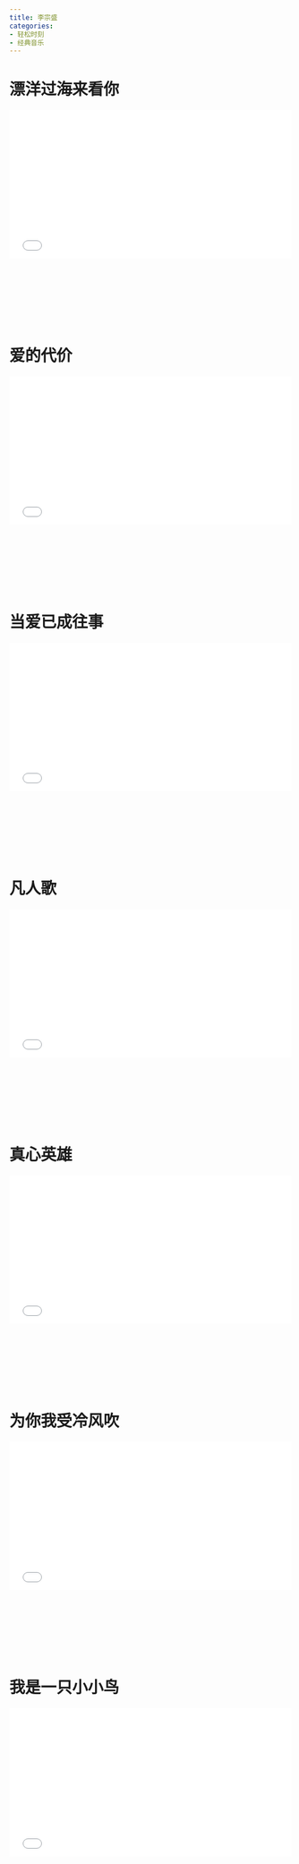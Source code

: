 ```yaml
---
title: 李宗盛
categories: 
- 轻松时刻
- 经典音乐
---
```


# 漂洋过海来看你

<div style="position: relative; width: 100%; height: 0; padding-bottom: 75%;">
<iframe src="//player.bilibili.com/player.html?aid=885052079&bvid=BV1rK4y177gr&cid=249389597&page=1&high_quality=1&danmaku=0" scrolling="no" border="0" frameborder="no" framespacing="0" allowfullscreen="true" style="position: absolute; width: 100%; height: 70%; Left: 0; top: 0;"></iframe></div>

# 爱的代价

<div style="position: relative; width: 100%; height: 0; padding-bottom: 75%;">
<iframe src="//player.bilibili.com/player.html?aid=884391027&bvid=BV15K4y1e7vn&cid=229958665&page=1&high_quality=1&danmaku=0" scrolling="no" border="0" frameborder="no" framespacing="0" allowfullscreen="true" style="position: absolute; width: 100%; height: 70%; Left: 0; top: 0;"></iframe></div>

# 当爱已成往事

<div style="position: relative; width: 100%; height: 0; padding-bottom: 75%;">
<iframe src="//player.bilibili.com/player.html?aid=669400992&bvid=BV1Fa4y1E7JV&cid=230840655&page=1&high_quality=1&danmaku=0" scrolling="no" border="0" frameborder="no" framespacing="0" allowfullscreen="true" style="position: absolute; width: 100%; height: 70%; Left: 0; top: 0;"></iframe></div>

# 凡人歌

<div style="position: relative; width: 100%; height: 0; padding-bottom: 75%;">
<iframe src="//player.bilibili.com/player.html?aid=73903481&bvid=BV1KE411a7jQ&cid=126420571&page=1&high_quality=1&danmaku=0" scrolling="no" border="0" frameborder="no" framespacing="0" allowfullscreen="true" style="position: absolute; width: 100%; height: 70%; Left: 0; top: 0;"></iframe></div>

# 真心英雄

<div style="position: relative; width: 100%; height: 0; padding-bottom: 75%;">
<iframe src="//player.bilibili.com/player.html?aid=61055534&bvid=BV19t411P7NX&cid=106222732&page=1&high_quality=1&danmaku=0" scrolling="no" border="0" frameborder="no" framespacing="0" allowfullscreen="true" style="position: absolute; width: 100%; height: 70%; Left: 0; top: 0;"></iframe></div>


# 为你我受冷风吹

<div style="position: relative; width: 100%; height: 0; padding-bottom: 75%;">
<iframe src="//player.bilibili.com/player.html?aid=30999817&bvid=BV1ZW411o74K&cid=54137242&page=1&high_quality=1&danmaku=0" scrolling="no" border="0" frameborder="no" framespacing="0" allowfullscreen="true" style="position: absolute; width: 100%; height: 70%; Left: 0; top: 0;"></iframe></div>

# 我是一只小小鸟

<div style="position: relative; width: 100%; height: 0; padding-bottom: 75%;">
<iframe src="//player.bilibili.com/player.html?aid=412555851&bvid=BV1vV411f7uK&cid=173633410&page=1&high_quality=1&danmaku=0" scrolling="no" border="0" frameborder="no" framespacing="0" allowfullscreen="true" style="position: absolute; width: 100%; height: 70%; Left: 0; top: 0;"></iframe></div>